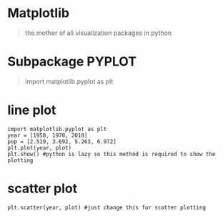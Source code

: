 # Matplotlib
> the mother of all visualization packages in python

# Subpackage PYPLOT
> import matplotlib.pyplot as plt

# line plot
```
import matplotlib.pyplot as plt
year = [1950, 1970, 2010]
pop = [2.519, 3.692, 5.263, 6.972]
plt.plot(year, plot)
plt.show() #python is lazy so this method is required to show the plotting
```
# scatter plot
```
plt.scatter(year, plot) #just change this for scatter plotting
